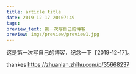 ```yaml
---
title: article title
date: 2019-12-17 20:07:49
tags:
preview_text: 第一次写自己的博客
preview: imgs/preview/preview1.jpg
---
```

这是第一次写自己的博客，纪念一下【2019-12-17】。

thankes https://zhuanlan.zhihu.com/p/35668237